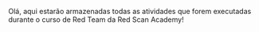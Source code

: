 Olá, aqui estarão armazenadas todas as atividades que forem executadas durante o curso de Red Team da Red Scan Academy!
